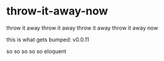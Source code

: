 # throw-it-away-now
throw it away throw it away throw it away throw it away now

this is what gets bumped: v0.0.11


so
so
so
so
so eloquent
